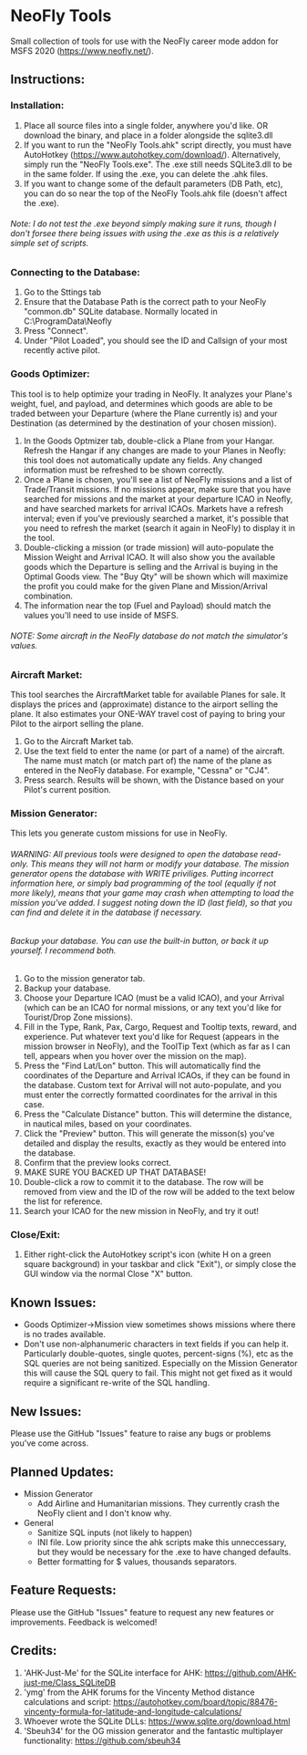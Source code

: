 # NeoFly Tools
Small collection of tools for use with the NeoFly career mode addon for MSFS 2020 (https://www.neofly.net/).
    
## Instructions:

### Installation:
1. Place all source files into a single folder, anywhere you'd like. OR download the binary, and place in a folder alongside the sqlite3.dll
1. If you want to run the "NeoFly Tools.ahk" script directly, you must have AutoHotkey (https://www.autohotkey.com/download/). Alternatively, simply run the "NeoFly Tools.exe". The .exe still needs SQLite3.dll to be in the same folder. If using the .exe, you can delete the .ahk files.
1. If you want to change some of the default parameters (DB Path, etc), you can do so near the top of the NeoFly Tools.ahk file (doesn't affect the .exe).
###### Note: I do not test the .exe beyond simply making sure it runs, though I don't forsee there being issues with using the .exe as this is a relatively simple set of scripts.

### Connecting to the Database:
1. Go to the Sttings tab
1. Ensure that the Database Path is the correct path to your NeoFly "common.db" SQLite database. Normally located in C:\ProgramData\Neofly
1. Press "Connect".
1. Under "Pilot Loaded", you should see the ID and Callsign of your most recently active pilot.

### Goods Optimizer:
This tool is to help optimize your trading in NeoFly. It analyzes your Plane's weight, fuel, and payload, and determines which goods are able to be traded between your Departure (where the Plane currently is) and your Destination (as determined by the destination of your chosen mission).
1. In the Goods Optmizer tab, double-click a Plane from your Hangar. Refresh the Hangar if any changes are made to your Planes in Neofly: this tool does not automatically update any fields. Any changed information must be refreshed to be shown correctly.
1. Once a Plane is chosen, you'll see a list of NeoFly missions and a list of Trade/Transit missions. If no missions appear, make sure that you have searched for missions and the market at your departure ICAO in Neofly, and have searched markets for arrival ICAOs. Markets have a refresh interval; even if you've previously searched a market, it's possible that you need to refresh the market (search it again in NeoFly) to display it in the tool.
1. Double-clicking a mission (or trade mission) will auto-populate the Mission Weight and Arrival ICAO. It will also show you the available goods which the Departure is selling and the Arrival is buying in the Optimal Goods view. The "Buy Qty" will be shown which will maximize the profit you could make for the given Plane and Mission/Arrival combination.
1. The information near the top (Fuel and Payload) should match the values you'll need to use inside of MSFS.
###### NOTE: Some aircraft in the NeoFly database do not match the simulator's values. 

### Aircraft Market:
This tool searches the AircraftMarket table for available Planes for sale. It displays the prices and (approximate) distance to the airport selling the plane. It also estimates your ONE-WAY travel cost of paying to bring your Pilot to the airport selling the plane.
1. Go to the Aircraft Market tab.
1. Use the text field to enter the name (or part of a name) of the aircraft. The name must match (or match part of) the name of the plane as entered in the NeoFly database. For example, "Cessna" or "CJ4".
1. Press search. Results will be shown, with the Distance based on your Pilot's current position.

### Mission Generator:
This lets you generate custom missions for use in NeoFly. 
###### WARNING: All previous tools were designed to open the database read-only. This means they will not harm or modify your database. The mission generator opens the database with WRITE priviliges. Putting incorrect information here, or simply bad programming of the tool (equally if not more likely), means that your game may crash when attempting to load the mission you've added. I suggest noting down the ID (last field), so that you can find and delete it in the database if necessary. 
###### Backup your database. You can use the built-in button, or back it up yourself. I recommend both.
1. Go to the mission generator tab.
1. Backup your database.
1. Choose your Departure ICAO (must be a valid ICAO), and your Arrival (which can be an ICAO for normal missions, or any text you'd like for Tourist/Drop Zone missions).
1. Fill in the Type, Rank, Pax, Cargo, Request and Tooltip texts, reward, and experience. Put whatever text you'd like for Request (appears in the mission browser in NeoFly), and the ToolTip Text (which as far as I can tell, appears when you hover over the mission on the map).
1. Press the "Find Lat/Lon" button. This will automatically find the coordinates of the Departure and Arrival ICAOs, if they can be found in the database. Custom text for Arrival will not auto-populate, and you must enter the correctly formatted coordinates for the arrival in this case.
1. Press the "Calculate Distance" button. This will determine the distance, in nautical miles, based on your coordinates.
1. Click the "Preview" button. This will generate the misson(s) you've detailed and display the results, exactly as they would be entered into the database.
1. Confirm that the preview looks correct.
1. MAKE SURE YOU BACKED UP THAT DATABASE!
1. Double-click a row to commit it to the database. The row will be removed from view and the ID of the row will be added to the text below the list for reference.
1. Search your ICAO for the new mission in NeoFly, and try it out!

### Close/Exit:
1. Either right-click the AutoHotkey script's icon (white H on a green square background) in your taskbar and click "Exit"), or simply close the GUI window via the normal Close "X" button.

## Known Issues:
- Goods Optimizer->Mission view sometimes shows missions where there is no trades available.
- Don't use non-alphanumeric characters in text fields if you can help it. Particularly double-quotes, single quotes, percent-signs (%), etc as the SQL queries are not being sanitized. Especially on the Mission Generator this will cause the SQL query to fail. This might not get fixed as it would require a significant re-write of the SQL handling.

## New Issues:
Please use the GitHub "Issues" feature to raise any bugs or problems you've come across.

## Planned Updates:
- Mission Generator
  - Add Airline and Humanitarian missions. They currently crash the NeoFly client and I don't know why.
- General
  - Sanitize SQL inputs (not likely to happen)
  - INI file. Low priority since the ahk scripts make this unneccessary, but they would be necessary for the .exe to have changed defaults.
  - Better formatting for $ values, thousands separators.

## Feature Requests:
Please use the GitHub "Issues" feature to request any new features or improvements. Feedback is welcomed!

## Credits:
1. 'AHK-Just-Me' for the SQLite interface for AHK: https://github.com/AHK-just-me/Class_SQLiteDB
1. 'ymg' from the AHK forums for the Vincenty Method distance calculations and script: https://autohotkey.com/board/topic/88476-vincenty-formula-for-latitude-and-longitude-calculations/
1. Whoever wrote the SQLite DLLs: https://www.sqlite.org/download.html
1. 'Sbeuh34' for the OG mission generator and the fantastic multiplayer functionality: https://github.com/sbeuh34
